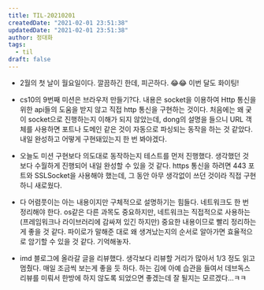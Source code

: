 ```yaml
---
title: TIL-20210201
createdDate: "2021-02-01 23:51:38"
updatedDate: "2021-02-01 23:51:38"
author: 정대화
tags:
  - til
draft: false
---
```


- 2월의 첫 날이 월요일이다. 깔끔하긴 한데, 피곤하다. 😂😂 이번 달도 화이팅!

- cs10의 9번째 미션은 브라우저 만들기?다. 내용은 socket을 이용하여 Http 통신을 위한 api들의 도움을 받지 않고 직접 http 통신을 구현하는 것이다. 처음에는 왜 궂이 socket으로 진행하는지 이해가 되지 않았는데, dong의 설명을 들으니 URL 객체를 사용하면 포트나 도메인 같은 것이 자동으로 파싱되는 동작을 하는 것 같았다. 내일 완성하고 어떻게 구현돼있는지 한 번 봐야겠다.

- 오늘도 미션 구현보다 의도대로 동작하는지 테스트를 먼저 진행했다. 생각했던 것 보다 수월하게 진행되어 내일 완성할 수 있을 것 같다. https 통신을 하려면 443 포트와 SSLSocket을 사용해야 했는데, 그 동안 아무 생각없이 쓰던 것이라 직접 구현하니 새로웠다.

- 다 어렴풋이는 아는 내용이지만 구체적으로 설명하기는 힘들다. 네트워크도 한 번 정리해야 한다. os같은 다른 과목도 중요하지만, 네트워크는 직접적으로 사용하는(프레임워크나 라이브러리에 감싸져 있긴 하지만) 중요한 내용이므로 빨리 정리하는게 좋을 것 같다. 파이로가 말해준 대로 왜 생겨났는지의 순서로 알아가면 효율적으로 암기할 수 있을 것 같다. 기억해놓자.

- imd 블로그에 올라갈 글을 리뷰했다. 생각보다 리뷰할 거리가 많아서 1/3 정도 읽고 멈췄다. 매일 조금씩 보는게 좋을 듯 하다. 하는 김에 아예 습관을 들여서 데브독스 리뷰를 미뤄서 한방에 하지 않도록 되었으면 좋겠는데 잘 될지는 모르겠다...ㅋㅋ
